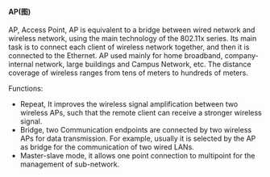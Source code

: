 #### AP(图)

AP, Access Point, AP is equivalent to a bridge between wired network and wireless network, using the main technology of the 802.11x series. Its main task is to connect each client of wireless network together, and then it is connected to the Ethernet. AP used mainly for home broadband, company-internal network, large buildings and Campus Network, etc. The distance coverage of wireless ranges from tens of meters to hundreds of meters.  

Functions:  
*	Repeat, It improves the wireless signal amplification between two wireless APs, such that the remote client can receive a stronger wireless signal.  
*	Bridge, two Communication endpoints are connected by two wireless APs for data transmission. For example, usually it is selected by the AP as bridge for the communication of two wired LANs.  
*	Master-slave mode, it allows one point connection to multipoint for the management of sub-network.  
 

